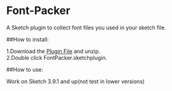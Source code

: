 # Font-Packer
A Sketch plugin to collect font files you used in your sketch file.

##How to install:

1.Download the [Plugin File](https://github.com/bigxixi/Font-Packer/archive/master.zip) and unzip.  
2.Double click FontPacker.sketchplugin. 

##How to use:  

 
Work on Sketch 3.9.1 and up(not test in lower versions)


